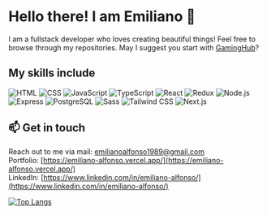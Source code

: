 # Hello there! I am Emiliano 👋

I am a fullstack developer who loves creating beautiful things!
Feel free to browse through my repositories. May I suggest you start with [GamingHub](https://github.com/Aglowkeys/GamingHub)?

## My skills include

![HTML](https://img.shields.io/badge/-HTML-E34F26?style=for-the-badge&logo=html5&logoColor=FAFAFA)
![CSS](https://img.shields.io/badge/-CSS-1572B6?style=for-the-badge&logo=css3&logoColor=FAFAFA)
![JavaScript](https://img.shields.io/badge/-JavaScript-F7DF1E?style=for-the-badge&logo=javascript&logoColor=333)
![TypeScript](https://img.shields.io/badge/-TypeScript-3178C6?style=for-the-badge&logo=typescript&logoColor=FAFAFA)
![React](https://img.shields.io/badge/-React-61DAFB?style=for-the-badge&logo=react&logoColor=333)
![Redux](https://img.shields.io/badge/-Redux-764ABC?style=for-the-badge&logo=redux&logoColor=FAFAFA)
![Node.js](https://img.shields.io/badge/-Node.js-339933?style=for-the-badge&logo=node.js&logoColor=FAFAFA)
![Express](https://img.shields.io/badge/-Express-FAFAFA?style=for-the-badge&logo=express&logoColor=333)
![PostgreSQL](https://img.shields.io/badge/-PostgreSQL-0064a5?style=for-the-badge&logo=postgresql&logoColor=FAFAFA)
![Sass](https://img.shields.io/badge/-Sass-CC6699?style=for-the-badge&logo=sass&logoColor=FAFAFA)
![Tailwind CSS](https://img.shields.io/badge/-Tailwind%20CSS-38B2AC?style=for-the-badge&logo=tailwind-css&logoColor=FAFAFA)
![Next.js](https://img.shields.io/badge/-Next.js-FAFAFA?style=for-the-badge&logo=next.js&logoColor=333)

## 📫 Get in touch

Reach out to me via mail: emilianoalfonso1989@gmail.com \
Portfolio: [https://emiliano-alfonso.vercel.app/](https://emiliano-alfonso.vercel.app/) \
LinkedIn: [https://www.linkedin.com/in/emiliano-alfonso/](https://www.linkedin.com/in/emiliano-alfonso/)

[![Top Langs](https://github-readme-stats.vercel.app/api/top-langs/?username=aglowkeys&layout=compact&theme=radical)](https://github.com/anuraghazra/github-readme-stats)
